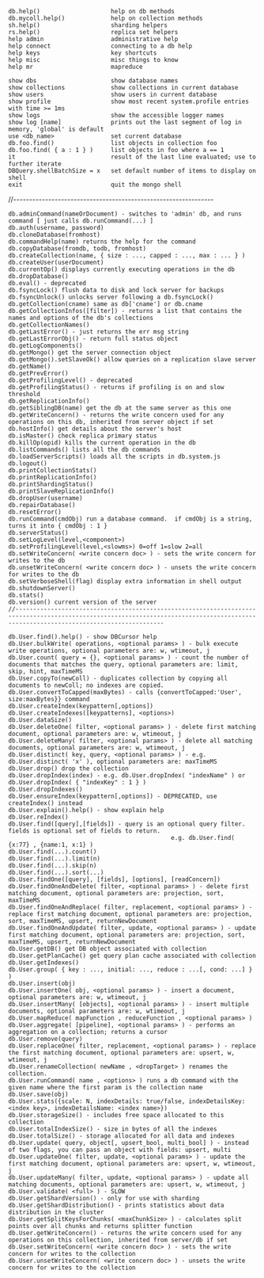 	db.help()                    help on db methods
	db.mycoll.help()             help on collection methods
	sh.help()                    sharding helpers
	rs.help()                    replica set helpers
	help admin                   administrative help
	help connect                 connecting to a db help
	help keys                    key shortcuts
	help misc                    misc things to know
	help mr                      mapreduce

	show dbs                     show database names
	show collections             show collections in current database
	show users                   show users in current database
	show profile                 show most recent system.profile entries with time >= 1ms
	show logs                    show the accessible logger names
	show log [name]              prints out the last segment of log in memory, 'global' is default
	use <db_name>                set current database
	db.foo.find()                list objects in collection foo
	db.foo.find( { a : 1 } )     list objects in foo where a == 1
	it                           result of the last line evaluated; use to further iterate
	DBQuery.shellBatchSize = x   set default number of items to display on shell
	exit                         quit the mongo shell


//---------------------------------------------------------------

	db.adminCommand(nameOrDocument) - switches to 'admin' db, and runs command [ just calls db.runCommand(...) ]
	db.auth(username, password)
	db.cloneDatabase(fromhost)
	db.commandHelp(name) returns the help for the command
	db.copyDatabase(fromdb, todb, fromhost)
	db.createCollection(name, { size : ..., capped : ..., max : ... } )
	db.createUser(userDocument)
	db.currentOp() displays currently executing operations in the db
	db.dropDatabase()
	db.eval() - deprecated
	db.fsyncLock() flush data to disk and lock server for backups
	db.fsyncUnlock() unlocks server following a db.fsyncLock()
	db.getCollection(cname) same as db['cname'] or db.cname
	db.getCollectionInfos([filter]) - returns a list that contains the names and options of the db's collections
	db.getCollectionNames()
	db.getLastError() - just returns the err msg string
	db.getLastErrorObj() - return full status object
	db.getLogComponents()
	db.getMongo() get the server connection object
	db.getMongo().setSlaveOk() allow queries on a replication slave server
	db.getName()
	db.getPrevError()
	db.getProfilingLevel() - deprecated
	db.getProfilingStatus() - returns if profiling is on and slow threshold
	db.getReplicationInfo()
	db.getSiblingDB(name) get the db at the same server as this one
	db.getWriteConcern() - returns the write concern used for any operations on this db, inherited from server object if set
	db.hostInfo() get details about the server's host
	db.isMaster() check replica primary status
	db.killOp(opid) kills the current operation in the db
	db.listCommands() lists all the db commands
	db.loadServerScripts() loads all the scripts in db.system.js
	db.logout()
	db.printCollectionStats()
	db.printReplicationInfo()
	db.printShardingStatus()
	db.printSlaveReplicationInfo()
	db.dropUser(username)
	db.repairDatabase()
	db.resetError()
	db.runCommand(cmdObj) run a database command.  if cmdObj is a string, turns it into { cmdObj : 1 }
	db.serverStatus()
	db.setLogLevel(level,<component>)
	db.setProfilingLevel(level,<slowms>) 0=off 1=slow 2=all
	db.setWriteConcern( <write concern doc> ) - sets the write concern for writes to the db
	db.unsetWriteConcern( <write concern doc> ) - unsets the write concern for writes to the db
	db.setVerboseShell(flag) display extra information in shell output
	db.shutdownServer()
	db.stats()
	db.version() current version of the server
    //--------------------------------------------------------------------------------------------------------------------------------------------------------------------------------------

    db.User.find().help() - show DBCursor help
	db.User.bulkWrite( operations, <optional params> ) - bulk execute write operations, optional parameters are: w, wtimeout, j
	db.User.count( query = {}, <optional params> ) - count the number of documents that matches the query, optional parameters are: limit, skip, hint, maxTimeMS
	db.User.copyTo(newColl) - duplicates collection by copying all documents to newColl; no indexes are copied.
	db.User.convertToCapped(maxBytes) - calls {convertToCapped:'User', size:maxBytes}} command
	db.User.createIndex(keypattern[,options])
	db.User.createIndexes([keypatterns], <options>)
	db.User.dataSize()
	db.User.deleteOne( filter, <optional params> ) - delete first matching document, optional parameters are: w, wtimeout, j
	db.User.deleteMany( filter, <optional params> ) - delete all matching documents, optional parameters are: w, wtimeout, j
	db.User.distinct( key, query, <optional params> ) - e.g. db.User.distinct( 'x' ), optional parameters are: maxTimeMS
	db.User.drop() drop the collection
	db.User.dropIndex(index) - e.g. db.User.dropIndex( "indexName" ) or db.User.dropIndex( { "indexKey" : 1 } )
	db.User.dropIndexes()
	db.User.ensureIndex(keypattern[,options]) - DEPRECATED, use createIndex() instead
	db.User.explain().help() - show explain help
	db.User.reIndex()
	db.User.find([query],[fields]) - query is an optional query filter. fields is optional set of fields to return.
	                                              e.g. db.User.find( {x:77} , {name:1, x:1} )
	db.User.find(...).count()
	db.User.find(...).limit(n)
	db.User.find(...).skip(n)
	db.User.find(...).sort(...)
	db.User.findOne([query], [fields], [options], [readConcern])
	db.User.findOneAndDelete( filter, <optional params> ) - delete first matching document, optional parameters are: projection, sort, maxTimeMS
	db.User.findOneAndReplace( filter, replacement, <optional params> ) - replace first matching document, optional parameters are: projection, sort, maxTimeMS, upsert, returnNewDocument
	db.User.findOneAndUpdate( filter, update, <optional params> ) - update first matching document, optional parameters are: projection, sort, maxTimeMS, upsert, returnNewDocument
	db.User.getDB() get DB object associated with collection
	db.User.getPlanCache() get query plan cache associated with collection
	db.User.getIndexes()
	db.User.group( { key : ..., initial: ..., reduce : ...[, cond: ...] } )
	db.User.insert(obj)
	db.User.insertOne( obj, <optional params> ) - insert a document, optional parameters are: w, wtimeout, j
	db.User.insertMany( [objects], <optional params> ) - insert multiple documents, optional parameters are: w, wtimeout, j
	db.User.mapReduce( mapFunction , reduceFunction , <optional params> )
	db.User.aggregate( [pipeline], <optional params> ) - performs an aggregation on a collection; returns a cursor
	db.User.remove(query)
	db.User.replaceOne( filter, replacement, <optional params> ) - replace the first matching document, optional parameters are: upsert, w, wtimeout, j
	db.User.renameCollection( newName , <dropTarget> ) renames the collection.
	db.User.runCommand( name , <options> ) runs a db command with the given name where the first param is the collection name
	db.User.save(obj)
	db.User.stats({scale: N, indexDetails: true/false, indexDetailsKey: <index key>, indexDetailsName: <index name>})
	db.User.storageSize() - includes free space allocated to this collection
	db.User.totalIndexSize() - size in bytes of all the indexes
	db.User.totalSize() - storage allocated for all data and indexes
	db.User.update( query, object[, upsert_bool, multi_bool] ) - instead of two flags, you can pass an object with fields: upsert, multi
	db.User.updateOne( filter, update, <optional params> ) - update the first matching document, optional parameters are: upsert, w, wtimeout, j
	db.User.updateMany( filter, update, <optional params> ) - update all matching documents, optional parameters are: upsert, w, wtimeout, j
	db.User.validate( <full> ) - SLOW
	db.User.getShardVersion() - only for use with sharding
	db.User.getShardDistribution() - prints statistics about data distribution in the cluster
	db.User.getSplitKeysForChunks( <maxChunkSize> ) - calculates split points over all chunks and returns splitter function
	db.User.getWriteConcern() - returns the write concern used for any operations on this collection, inherited from server/db if set
	db.User.setWriteConcern( <write concern doc> ) - sets the write concern for writes to the collection
	db.User.unsetWriteConcern( <write concern doc> ) - unsets the write concern for writes to the collection
	

